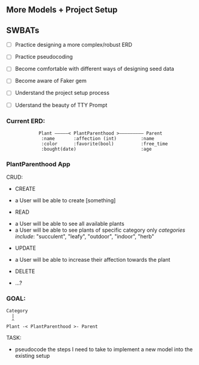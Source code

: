 More Models + Project Setup
---

## SWBATs
- [ ] Practice designing a more complex/robust ERD
- [ ] Practice pseudocoding
- [ ] Become comfortable with different ways of designing seed data
- [ ] Become aware of Faker gem
- [ ] Understand the project setup process
- [ ] Uderstand the beauty of TTY Prompt




### Current ERD:

```
            Plant —————< PlantParenthood >————————— Parent
             :name       :affection (int)         :name
             :color      :favorite(bool)          :free_time
             :bought(date)                        :age
```

### PlantParenthood App
CRUD:
* CREATE
- a User will be able to create [something]
* READ
- a User will be able to see all available plants
- a User will be able to see plants of specific category only
*categories include*: "succulent", "leafy", "outdoor", "indoor", "herb"
* UPDATE
- a User will be able to increase their affection towards the plant
* DELETE
-  ...?




### GOAL:

```
Category
  |
  ^
Plant -< PlantParenthood >- Parent   
```

TASK:
- pseudocode the steps I need to take to implement a new model into the existing setup